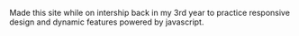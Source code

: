 Made this site while on intership back in my 3rd year to practice responsive design and dynamic features powered by javascript.